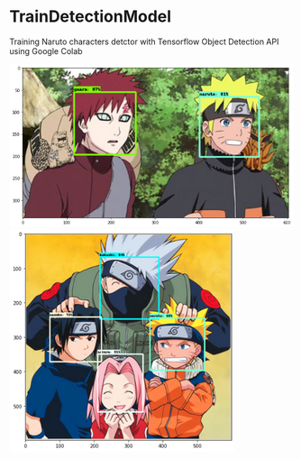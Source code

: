 # TrainDetectionModel
Training Naruto characters detctor with Tensorflow Object Detection API using Google Colab
<p float = "left">
  <img src="https://github.com/popCain/TrainDetectionModel/blob/main/image/result_1.png" width="600">
  <img src="https://github.com/popCain/TrainDetectionModel/blob/main/image/result_2.png" width="400">
</p>
